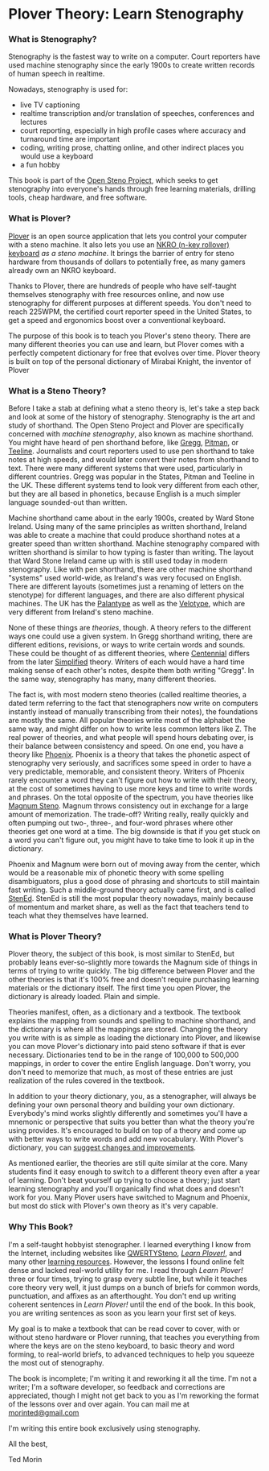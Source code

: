 # Plover Theory: Learn Stenography

### What is Stenography?

Stenography is the fastest way to write on a computer. Court reporters have used machine stenography since the early 1900s to create written records of human speech in realtime.

Nowadays, stenography is used for:

* live TV captioning
* realtime transcription and/or translation of speeches, conferences and lectures
* court reporting, especially in high profile cases where accuracy and turnaround time are important
* coding, writing prose, chatting online, and other indirect places you would use a keyboard
* a fun hobby

This book is part of the [Open Steno Project](http://openstenoproject.org), which seeks to get stenography into everyone's hands through free learning materials, drilling tools, cheap hardware, and free software.

### What is Plover?

[Plover](http://openstenoproject.org/plover) is an open source application that lets you control your computer with a steno machine. It also lets you use an [NKRO \(n-key rollover\) keyboard](http://stenoknight.com/wiki/N-key_rollover) _as a steno machine_. It brings the barrier of entry for steno hardware from thousands of dollars to potentially free, as many gamers already own an NKRO keyboard.

Thanks to Plover, there are hundreds of people who have self-taught themselves stenography with free resources online, and now use stenography for different purposes at different speeds. You don't need to reach 225WPM, the certified court reporter speed in the United States, to get a speed and ergonomics boost over a conventional keyboard.

The purpose of this book is to teach you Plover's steno theory. There are many different theories you can use and learn, but Plover comes with a perfectly competent dictionary for free that evolves over time. Plover theory is built on top of the personal dictionary of Mirabai Knight, the inventor of Plover

### What is a Steno Theory?

Before I take a stab at defining what a steno theory is, let's take a step back and look at some of the history of stenography. Stenography is the art and study of shorthand. The Open Steno Project and Plover are specifically concerned with _machine stenography_, also known as machine shorthand. You might have heard of pen shorthand before, like [Gregg](https://en.wikipedia.org/wiki/Gregg_shorthand), [Pitman](https://en.wikipedia.org/wiki/Pitman_shorthand), or [Teeline](https://en.wikipedia.org/wiki/Teeline_Shorthand). Journalists and court reporters used to use pen shorthand to take notes at high speeds, and would later convert their notes from shorthand to text. There were many different systems that were used, particularly in different countries. Gregg was popular in the States, Pitman and Teeline in the UK. These different systems tend to look very different from each other, but they are all based in phonetics, because English is a much simpler language sounded-out than written.

Machine shorthand came about in the early 1900s, created by Ward Stone Ireland. Using many of the same principles as written shorthand, Ireland was able to create a machine that could produce shorthand notes at a greater speed than written shorthand. Machine stenography compared with written shorthand is similar to how typing is faster than writing. The layout that Ward Stone Ireland came up with is still used today in modern stenography. Like with pen shorthand, there are other machine shorthand "systems" used world-wide, as Ireland's was very focused on English. There are different layouts \(sometimes just a renaming of letters on the stenotype\) for different languages, and there are also different physical machines. The UK has the [Palantype](http://www.openstenoproject.org/palantype/tutorial/2016/08/21/learn-palantype.html) as well as the [Velotype](http://www.velotype.com/en/), which are very different from Ireland's steno machine.

None of these things are _theories_, though. A theory refers to the different ways one could use a given system. In Gregg shorthand writing, there are different editions, revisions, or ways to write certain words and sounds. These could be thought of as different theories, where [Centennial](https://www.amazon.com/Gregg-Shorthand-College-Book-Centennial/dp/0070736618) differs from the later [Simplified](https://www.amazon.com/GREGG-Shorthand-Manual-Simplified/dp/0070245487) theory. Writers of each would have a hard time making sense of each other's notes, despite them both writing "Gregg". In the same way, stenography has many, many different theories.

The fact is, with most modern steno theories \(called realtime theories, a dated term referring to the fact that stenographers now write on computers instantly instead of manually transcribing from their notes\), the foundations are mostly the same. All popular theories write most of the alphabet the same way, and might differ on how to write less common letters like Z. The real power of theories, and what people will spend hours debating over, is their balance between consistency and speed. On one end, you have a theory like [Phoenix](http://www.phoenixtheory.com/). Phoenix is a theory that takes the phonetic aspect of stenography very seriously, and sacrifices some speed in order to have a very predictable, memorable, and consistent theory. Writers of Phoenix rarely encounter a word they can't figure out how to write with their theory, at the cost of sometimes having to use more keys and time to write words and phrases. On the total opposite of the spectrum, you have theories like [Magnum Steno](http://www.magnumsteno.com/). Magnum throws consistency out in exchange for a large amount of memorization. The trade-off? Writing really, really quickly and often pumping out two-, three-, and four-word phrases where other theories get one word at a time. The big downside is that if you get stuck on a word you can't figure out, you might have to take time to look it up in the dictionary.

Phoenix and Magnum were born out of moving away from the center, which would be a reasonable mix of phonetic theory with some spelling disambiguators, plus a good dose of phrasing and shortcuts to still maintain fast writing. Such a middle-ground theory actually came first, and is called [StenEd](http://www.stened.com/). StenEd is still the most popular theory nowadays, mainly because of momentum and market share, as well as the fact that teachers tend to teach what they themselves have learned.

### What is Plover Theory?

Plover theory, the subject of this book, is most similar to StenEd, but probably leans ever-so-slightly more towards the Magnum side of things in terms of trying to write quickly. The big difference between Plover and the other theories is that it's 100% free and doesn't require purchasing learning materials or the dictionary itself. The first time you open Plover, the dictionary is already loaded. Plain and simple.

Theories manifest, often, as a dictionary and a textbook. The textbook explains the mapping from sounds and spelling to machine shorthand, and the dictionary is where all the mappings are stored. Changing the theory you write with is as simple as loading the dictionary into Plover, and likewise you can move Plover's dictionary into paid steno software if that is ever necessary. Dictionaries tend to be in the range of 100,000 to 500,000 mappings, in order to cover the entire English language. Don't worry, you don't need to memorize that much, as most of these entries are just realization of the rules covered in the textbook.

In addition to your theory dictionary, you, as a stenographer, will always be defining your own personal theory and building your own dictionary. Everybody's mind works slightly differently and sometimes you'll have a mnemonic or perspective that suits you better than what the theory you're using provides. It's encouraged to build on top of a theory and come up with better ways to write words and add new vocabulary. With Plover's dictionary, you can [suggest changes and improvements](https://github.com/openstenoproject/plover/issues/400).

As mentioned earlier, the theories are still quite similar at the core. Many students find it easy enough to switch to a different theory even after a year of learning. Don't beat yourself up trying to choose a theory; just start learning stenography and you'll organically find what does and doesn't work for you. Many Plover users have switched to Magnum and Phoenix, but most do stick with Plover's own theory as it's very capable.

### Why This Book?

I'm a self-taught hobbyist stenographer. I learned everything I know from the Internet, including websites like [QWERTYSteno](http://QWERTYSteno.com), [_Learn Plover!_](https://sites.google.com/site/ploverdoc/home), and many other [learning resources](https://github.com/openstenoproject/plover/wiki/Learning-Stenography). However, the lessons I found online felt dense and lacked real-world utility for me. I read through _Learn Plover!_ three or four times, trying to grasp every subtle line, but while it teaches core theory very well, it just dumps on a bunch of briefs for common words, punctuation, and affixes as an afterthought. You don't end up writing coherent sentences in _Learn Plover!_ until the end of the book. In this book, you are writing sentences as soon as you learn your first set of keys.

My goal is to make a textbook that can be read cover to cover, with or without steno hardware or Plover running, that teaches you everything from where the keys are on the steno keyboard, to basic theory and word forming, to real-world briefs, to advanced techniques to help you squeeze the most out of stenography.

The book is incomplete; I'm writing it and reworking it all the time. I'm not a writer; I'm a software developer, so feedback and corrections are appreciated, though I might not get back to you as I'm reworking the format of the lessons over and over again. You can mail me at [morinted@gmail.com](mailto:morinted@gmail.com)

I'm writing this entire book exclusively using stenography.

All the best,

Ted Morin

